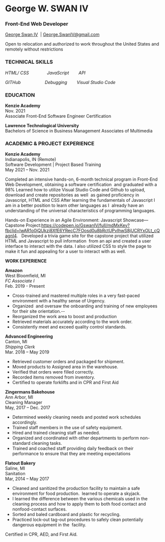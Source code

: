 # George W. SWAN IV  
### Front-End Web Developer  

[George Swan IV](https://www.linkedin.com/in/george-w-swan-iv-58244326/)  | George.SwanIV@gmail.com 

Open to relocation and authorized to work throughout the United States and remotely without restrictions

### TECHNICAL SKILLS
*HTML/ CSS*               *JavaScript*        *API*    

*GITHub*                    *Debugging*        *Visual Studio Code*

### EDUCATION

**Kenzie Academy**  
Nov. 2021  
Associate Front-End Software Engineer Certification  

**Lawrence Technological University**  
Bachelors of Science in Business Management Associates of Multimedia  

### ACADEMIC & PROJECT EXPERIENCE

**Kenzie Academy**                                                      
Indianapolis, IN (Remote)  
Software Development | Project Based Training  
May 2021 – Nov. 2021  

Completed an intensive hands-on, 6-month technical program in Front-End Web Development, obtaining
a software certification  and graduated with a 98%
Learned how to utilize Visual Studio Code and Github to upload, download and create repositories as well 
as gained proficiency in Javascript, HTML and CSS
After learning the fundamentals of Javascript I am in a better position to learn other languages as I 
already have an understanding of the universal characteristics of programming languages.

Hands-on Experience in an Agile Environment:
Javascript Showcase—Capstone Project:https://codepen.io/GswanIV/full/mdMxKev?fbclid=IwAR1o0jQUkzi8XfE6YRecC7FOosd0u8bRctUPvIhwS8jUCRYxOLt_cQagnI4.  
Developed a trivia game site for the capstone project that utilized HTML and Javascript to pull information 
from an api and created a user interface to interact with the data. I also utilized CSS to style the page to make it fun and appealing for a user to interact with as well. 


**WORK EXPERIENCE**   

**Amazon**  
West Bloomfield, MI  
_FC Associate I_  
Feb. 2019 - Present  
- Cross-trained and mastered multiple roles in a very fast-paced environment with a healthy sense of Urgency.  
- Organized  and oversaw the onboarding and training of new employees for their site orientation.--
- Reorganized the work area to boost and production
- Retrieved materials accurately according to the work order. 
- Consistently meet and exceed quality control standards.

**Advanced Engineering**  
Canton, MI  
_Shipping Clerk_  
Mar. 2018 – May 2019  
- Retrieved customer orders and packaged for shipment.
- Moved products to Assigned area in the warehouse.
- Verified that orders were filled correctly.
- Recorded items removed from inventory.
- Certified to operate forklifts and in CPR and First Aid 


**Zingermans Bakehouse**  
Ann Arbor, MI  
Cleaning Manager  
May, 2017 – Dec. 2017  
-  Determined weekly cleaning needs and posted work schedules accordingly.
-  Trained staff members in the use of safety equipment. 
-  Hired and trained cleaning staff as needed.
-  Organized and coordinated with other departments to perform non-standard cleaning tasks.
-  Trained and coached staff providing daily feedback on their performance to ensure that they are
meeting expectations


**Flatout Bakery**  
Saline, MI  
Sanitation         
Mar, 2014 – May 2017  
- Cleaned and sanitized the production facility to maintain a safe environment for food production.  
learned to operate a skyjack.
- I learned the difference between the various chemicals used in the cleaning process and how to
apply them to both food contact and nonfood-contact surfaces.
- Sorted and baled cardboard and plastic for recycling.
- Practiced lock-out tag-out procedures to safely clean potentially dangerous equipment in the 
facility.

Certified in CPR, AED, and First Aid.
